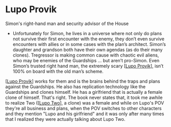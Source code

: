 # Lupo Provik

Simon's right-hand man and security advisor of the House

- Unfortunately for Simon, he lives in a universe where not only do plans not survive their first encounter with the enemy, they don’t even survive encounters with allies or in some cases with the plan’s architect. Simon’s daughter and grandson both have their own agendas (as do their many clones). Tregressor is making common cause with chaotic evil aliens, who may be enemies of the Guardships … but aren’t pro-Simon. Even Simon’s trusted right hand man, the extremely scary [[Lupo Provik]], isn’t 100% on board with the old man’s scheme. 

[[Lupo Provik]] works for them and is the brains behind the traps and plans against the Guardships. He also has replication technology like the Guardships and clones himself. He has a girlfriend that is actually a female clone of himself. That's right. The book never states that, it took me awhile to realize Two ([[Lupo Two]], a clone) was a female and while on Lupo's POV they're all business and plans, when the POV switches to other characters and they mention "Lupo and his girlfriend" and it was only after many times that I realized they were actually talking about Lupo Two.

[//begin]: # "Autogenerated link references for markdown compatibility"
[Lupo Provik]: lupo-provik.md "Lupo Provik"
[Lupo Two]: lupo-two.md "Lupo Two"
[//end]: # "Autogenerated link references"